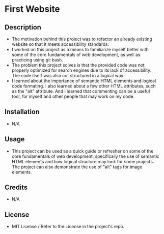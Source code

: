 # First Website

## Description

- The motivation behind this project was to refactor an already existing website so that it meets accessibility standards.
- I worked on this project as a means to familiarize myself better with some of the core fundamentals of web development, as well as practicing using git bash.
- The problem this project solves is that the provided code was not properly optimized for search engines due to its lack of accessibility. The code itself was also not structured in a logical way.
- I learned about the importance of semantic HTML elements and logical code formating. I also learned about a few other HTML attributes, such as the "alt" attribute. And I learned that commenting can be a useful tool, for myself and other people that may work on my code.

## Installation 
- N/A

## Usage
- This project can be used as a quick guide or refresher on some of the core fundamentals of web development, specifically the use of semantic HTML elements and how logical structure may look for some projects. The project can also demonstrate the use of "alt" tags for image elements.

## Credits
- N/A

## License
- MIT License / Refer to the License in the project's repo.